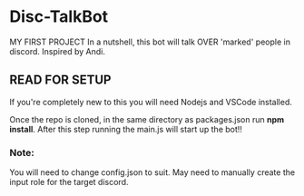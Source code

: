 # Disc-TalkBot
MY FIRST PROJECT
In a nutshell, this bot will talk OVER 'marked' people in discord. Inspired by Andi.

## READ FOR SETUP
If you're completely new to this you will need Nodejs and VSCode installed.

Once the repo is cloned, in the same directory as packages.json run **npm install**.
After this step running the main.js will start up the bot!!

### Note:
You will need to change config.json to suit. 
May need to manually create the input role for the target discord.
